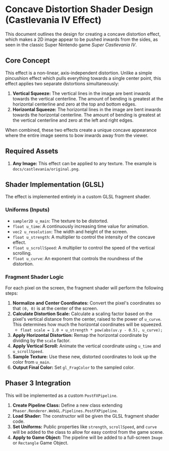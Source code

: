 # Concave Distortion Shader Design (Castlevania IV Effect)

This document outlines the design for creating a concave distortion effect, which makes a 2D image appear to be pushed inwards from the sides, as seen in the classic Super Nintendo game *Super Castlevania IV*.

## Core Concept

This effect is a non-linear, axis-independent distortion. Unlike a simple pincushion effect which pulls everything towards a single center point, this effect applies two separate distortions simultaneously:

1.  **Vertical Squeeze:** The vertical lines in the image are bent inwards towards the vertical centerline. The amount of bending is greatest at the horizontal centerline and zero at the top and bottom edges.
2.  **Horizontal Squeeze:** The horizontal lines in the image are bent inwards towards the horizontal centerline. The amount of bending is greatest at the vertical centerline and zero at the left and right edges.

When combined, these two effects create a unique concave appearance where the entire image seems to bow inwards away from the viewer.

## Required Assets

1.  **Any Image:** This effect can be applied to any texture. The example is `docs/castlevania/original.png`.

## Shader Implementation (GLSL)

The effect is implemented entirely in a custom GLSL fragment shader.

### Uniforms (Inputs)

-   `sampler2D u_main`: The texture to be distorted.
-   `float u_time`: A continuously increasing time value for animation.
-   `vec2 u_resolution`: The width and height of the screen.
-   `float u_strength`: A multiplier to control the intensity of the concave effect.
-   `float u_scrollSpeed`: A multiplier to control the speed of the vertical scrolling.
-   `float u_curve`: An exponent that controls the roundness of the distortion.

### Fragment Shader Logic

For each pixel on the screen, the fragment shader will perform the following steps:

1.  **Normalize and Center Coordinates:** Convert the pixel's coordinates so that `(0, 0)` is at the center of the screen.
2.  **Calculate Distortion Scale:** Calculate a scaling factor based on the pixel's vertical distance from the center, raised to the power of `u_curve`. This determines how much the horizontal coordinates will be squeezed.
    - `float scale = 1.0 + u_strength * pow(abs(uv.y - 0.5), u_curve);`
3.  **Apply Horizontal Distortion:** Remap the horizontal coordinate by dividing by the `scale` factor.
4.  **Apply Vertical Scroll:** Animate the vertical coordinate using `u_time` and `u_scrollSpeed`.
5.  **Sample Texture:** Use these new, distorted coordinates to look up the color from `u_main`.
6.  **Output Final Color:** Set `gl_FragColor` to the sampled color.

## Phaser 3 Integration

This will be implemented as a custom `PostFXPipeline`.

1.  **Create Pipeline Class:** Define a new class extending `Phaser.Renderer.WebGL.Pipelines.PostFXPipeline`.
2.  **Load Shader:** The constructor will be given the GLSL fragment shader code.
3.  **Set Uniforms:** Public properties like `strength`, `scrollSpeed`, and `curve` will be added to the class to allow for easy control from the game scene.
4.  **Apply to Game Object:** The pipeline will be added to a full-screen `Image` or `Rectangle` Game Object.
